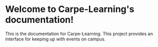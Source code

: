 Welcome to Carpe-Learning's documentation!
==========================================
This is the documentation for Carpe-Learning. This project provides an interface for keeping up with events on campus.
